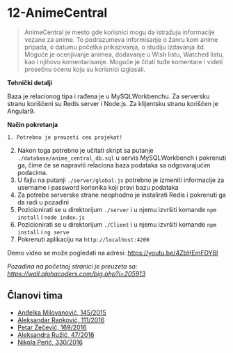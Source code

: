 # 12-AnimeCentral

> AnimeCentral je mesto gde korisnici mogu da istražuju informacije vezane za anime.
> To podrazumeva informisanje o žanru kom anime pripada, o datumu početka prikazivanja,
> o studiju izdavanja itd. Moguće je ocenjivanje animea, dodavanje u Wish listu, 
> Watched listu, kao i njihovo komentarisanje. Moguće je čitati tuđe komentare i 
> videti prosečnu ocenu koju su korisnici izglasali. 

**Tehnički detalji**

Baza je relacionog tipa i rađena je u MySQLWorkbenchu. Za serversku stranu korišćeni
su Redis server i Node.js. Za klijentsku stranu korišćen je Angular9.

**Način pokretanja**

    1. Potrebno je preuzeti ceo projekat!
2. Nakon toga potrebno je učitati skript sa putanje `./database/anime_central_db.sql` u servis MySQLWorkbench i pokrenuti ga, čime će se napraviti relaciona baza podataka sa odgovarajućim podacima.
3. U fajlu na putanji `./server/global.js` potrebno je izmeniti informacije za username i password korisnika koji pravi bazu podataka
3. Za potrebe serverske strane neophodno je instalirati Redis i pokrenuti ga da radi u pozadini
4. Pozicionirati se u direktorijum `./server` i u njemu izvršiti komande `npm install` i `node index.js`
5. Pozicionirati se u direktorijum `./Client` i u njemu izvršiti komande `npm install` i `ng serve`
6. Pokrenuti aplikaciju na `http://localhost:4200`

Demo video se može pogledati na adresi: https://youtu.be/4ZbHEmFDY6I

*Pozadina na početnoj stranici je preuzeta sa: https://wall.alphacoders.com/big.php?i=205913*

## Članovi tima

- [Anđelka Milovanović, 145/2015](https://gitlab.com/mandja96)
- [Aleksandar Ranković, 111/2016](https://gitlab.com/Lexxigar)
- [Petar Zečević, 169/2016](https://gitlab.com/PetarZecevic)
- [Aleksandra Ružić, 47/2016](https://gitlab.com/AleksandraRuzic)
- [Nikola Perić, 330/2016](https://gitlab.com/backspacer303)
